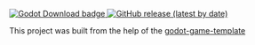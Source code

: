 <p>
  <a href="https://godotengine.org/download">
	<img alt="Godot Download badge" src="https://img.shields.io/badge/godot-4.2.1-blue">
  </a>
  <a href="https://github.com/crystal-bit/godot-game-template/releases">
	<img alt="GitHub release (latest by date)" src="https://img.shields.io/github/v/release/SecurityRisk/silver-enigma">
  </a>
</p>

This project was built from the help of the [godot-game-template](https://github.com/crystal-bit/godot-game-template)
